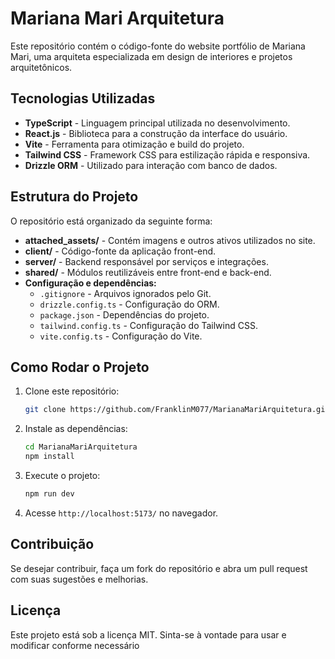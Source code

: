 # Mariana Mari Arquitetura

Este repositório contém o código-fonte do website portfólio de Mariana Mari, uma arquiteta especializada em design de interiores e projetos arquitetônicos.

## Tecnologias Utilizadas

- **TypeScript** - Linguagem principal utilizada no desenvolvimento.
- **React.js** - Biblioteca para a construção da interface do usuário.
- **Vite** - Ferramenta para otimização e build do projeto.
- **Tailwind CSS** - Framework CSS para estilização rápida e responsiva.
- **Drizzle ORM** - Utilizado para interação com banco de dados.

## Estrutura do Projeto

O repositório está organizado da seguinte forma:

- **attached_assets/** - Contém imagens e outros ativos utilizados no site.
- **client/** - Código-fonte da aplicação front-end.
- **server/** - Backend responsável por serviços e integrações.
- **shared/** - Módulos reutilizáveis entre front-end e back-end.
- **Configuração e dependências:**
  - `.gitignore` - Arquivos ignorados pelo Git.
  - `drizzle.config.ts` - Configuração do ORM.
  - `package.json` - Dependências do projeto.
  - `tailwind.config.ts` - Configuração do Tailwind CSS.
  - `vite.config.ts` - Configuração do Vite.

## Como Rodar o Projeto

1. Clone este repositório:
   ```sh
   git clone https://github.com/FranklinM077/MarianaMariArquitetura.git
   ```
2. Instale as dependências:
   ```sh
   cd MarianaMariArquitetura
   npm install
   ```
3. Execute o projeto:
   ```sh
   npm run dev
   ```
4. Acesse `http://localhost:5173/` no navegador.

## Contribuição

Se desejar contribuir, faça um fork do repositório e abra um pull request com suas sugestões e melhorias.

## Licença

Este projeto está sob a licença MIT. Sinta-se à vontade para usar e modificar conforme necessário

